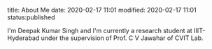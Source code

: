 title: About Me
date: 2020-02-17 11:01
modified: 2020-02-17 11:01
status:published

I'm Deepak Kumar Singh and I'm currently a research student at IIIT-Hyderabad under the supervision of Prof. C V Jawahar of CVIT Lab.
